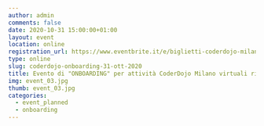 ```yaml
---
author: admin
comments: false
date: 2020-10-31 15:00:00+01:00
layout: event
location: online
registration_url: https://www.eventbrite.it/e/biglietti-coderdojo-milano-2020-tutti-a-bordo-126724926667
type: online
slug: coderdojo-onboarding-31-ott-2020
title: Evento di "ONBOARDING" per attività CoderDojo Milano virtuali rivolto prevalentemente ai genitori
img: event_03.jpg
thumb: event_03.jpg
categories:
  - event_planned
  - onboarding
---
```

